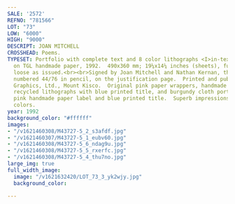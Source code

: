 ```yaml
---
SALE: '2572'
REFNO: "781566"
LOT: "73"
LOW: "6000"
HIGH: "9000"
DESCRIPT: JOAN MITCHELL
CROSSHEAD: Poems.
TYPESET: Portfolio with complete text and 8 color lithographs <I>in-texte</i>, 2 double-page,
  on TGL handmade paper, 1992.  490x360 mm; 19¼x14¼ inches (sheets), full margins,
  loose as issued.<br><br>Signed by Joan Mitchell and Nathan Kernan, the author, and
  numbered 44/76 in pencil, on the justification page.  Printed and published by Tyler
  Graphics, Ltd., Mount Kisco.  Original pink paper wrappers, handmade from the artist's
  recycled lithographs with blue printed title, and burgundy cloth portfolio with
  pink handmade paper label and blue printed title.  Superb impressions with vibrant
  colors.
year: 1992
background_color: "#ffffff"
images:
- "/v1621460308/M43727-5_2_s3afdf.jpg"
- "/v1621460307/M43727-5_1_eubv60.jpg"
- "/v1621460308/M43727-5_6_ndag9u.jpg"
- "/v1621460308/M43727-5_5_rxerfc.jpg"
- "/v1621460308/M43727-5_4_thu7no.jpg"
large_img: true
full_width_image:
  image: "/v1621632420/LOT_73_3_yk2wjy.jpg"
  background_color: 

---
```

